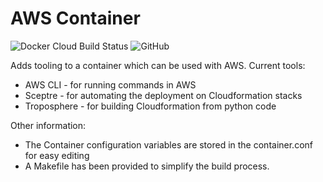# AWS Container #

![Docker Cloud Build Status](https://img.shields.io/docker/cloud/build/geoffh1977/aws.svg?style=plastic)
![GitHub](https://img.shields.io/github/license/geoffh1977/docker-aws.svg?style=plastic)

Adds tooling to a container which can be used with AWS. Current tools:
* AWS CLI - for running commands in AWS
* Sceptre - for automating the deployment on Cloudformation stacks
* Troposphere - for building Cloudformation from python code

Other information:
* The Container configuration variables are stored in the container.conf for easy editing
* A Makefile has been provided to simplify the build process.
